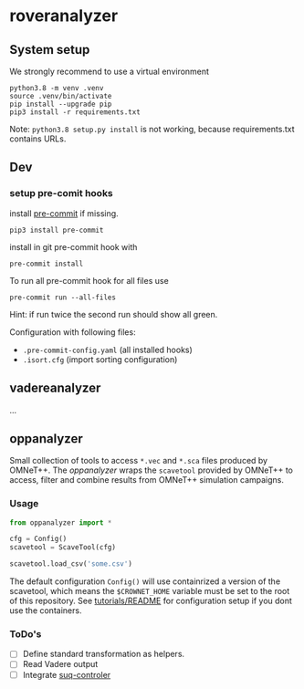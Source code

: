 # roveranalyzer

## System setup
We strongly recommend to use a virtual environment
```
python3.8 -m venv .venv
source .venv/bin/activate
pip install --upgrade pip
pip3 install -r requirements.txt
```
Note: `python3.8 setup.py install` is not working, because requirements.txt contains URLs.

## Dev

### setup pre-comit hooks

install [pre-commit](https://pre-commit.com/#config-args) if missing.

```
pip3 install pre-commit
```

install in git pre-commit hook with

```
pre-commit install
```

To run all pre-commit hook for all files use

```
pre-commit run --all-files
```

Hint: if run twice the second run should show all green.

Configuration with following files:

- `.pre-commit-config.yaml` (all installed hooks)
- `.isort.cfg` (import sorting configuration)



## vadereanalyzer

...

## oppanalyzer

Small collection of tools to access `*.vec` and
`*.sca` files produced by OMNeT++. The *oppanalyzer*
wraps the `scavetool` provided by OMNeT++ to
access, filter and combine results from OMNeT++ simulation
campaigns.

### Usage

```python
from oppanalyzer import *

cfg = Config()
scavetool = ScaveTool(cfg)

scavetool.load_csv('some.csv')

```

The default configuration `Config()` will use
containrized a version of the scavetool, which means
the `$CROWNET_HOME` variable must be set to the
root of this repository. See [tutorials/README](tutorials/README.md)
for configuration setup if you dont use the containers.

### ToDo's

- [ ] Define standard transformation as helpers.
- [ ] Read Vadere output
- [ ] Integrate [suq-controler](https://gitlab.lrz.de/vadere/suq-controller)
